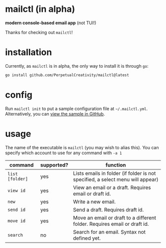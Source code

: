 # mailctl (in alpha)

**modern console-based email app** (not TUI!)

Thanks for checking out `mailctl`!

# installation

Currently, as `mailctl` is in alpha, the only way to install it is through `go`:

```sh
go install github.com/PerpetualCreativity/mailctl@latest
```

# config

Run `mailctl init` to put a sample configuration file at `~/.mailctl.yml`. Alternatively, you can [view the sample in GitHub](/cmd/mailctl.yml).

# usage

The name of the executable is `mailctl` (you may wish to alias this). You can specify which account to use for any command with `-a 1`

| command         | supported? | function                                                                       |
|-----------------|------------|--------------------------------------------------------------------------------|
| `list [folder]` | yes        | Lists emails in folder (if folder is not specified, a select menu will appear) |
| `view id`       | yes        | View an email or a draft. Requires email or draft id.                          |
| `new`           | yes        | Write a new email.                                                             |
| `send id`       | yes        | Send a draft. Requires draft id.                                               |
| `move id`       | yes        | Move an email or draft to a different folder. Requires email or draft id.      |
| `search`        | no         | Search for an email. Syntax not defined yet.                                   |

